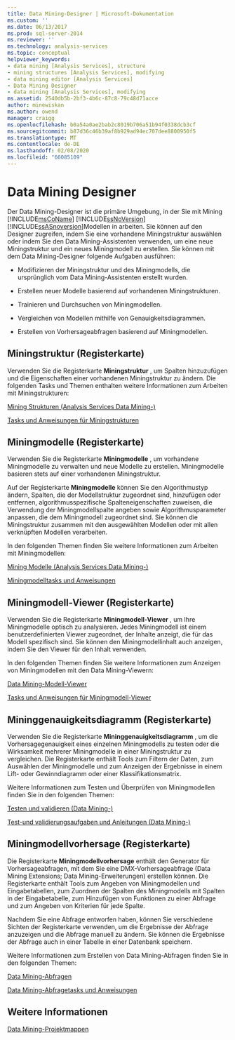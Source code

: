 ```yaml
---
title: Data Mining-Designer | Microsoft-Dokumentation
ms.custom: ''
ms.date: 06/13/2017
ms.prod: sql-server-2014
ms.reviewer: ''
ms.technology: analysis-services
ms.topic: conceptual
helpviewer_keywords:
- data mining [Analysis Services], structure
- mining structures [Analysis Services], modifying
- data mining editor [Analysis Services]
- Data Mining Designer
- data mining [Analysis Services], modifying
ms.assetid: 2540db5b-2bf3-4b6c-87c8-79c48d71acce
author: minewiskan
ms.author: owend
manager: craigg
ms.openlocfilehash: b0a54a0ae2bab2c8019b706a51b94f0338dcb3cf
ms.sourcegitcommit: b87d36c46b39af8b929ad94ec707dee8800950f5
ms.translationtype: MT
ms.contentlocale: de-DE
ms.lasthandoff: 02/08/2020
ms.locfileid: "66085109"
---
```

# <a name="data-mining-designer"></a>Data Mining Designer
  Der Data Mining-Designer ist die primäre Umgebung, in der Sie mit Mining [!INCLUDE[msCoName](../../includes/msconame-md.md)] [!INCLUDE[ssNoVersion](../../includes/ssnoversion-md.md)] [!INCLUDE[ssASnoversion](../../includes/ssasnoversion-md.md)]Modellen in arbeiten. Sie können auf den Designer zugreifen, indem Sie eine vorhandene Miningstruktur auswählen oder indem Sie den Data Mining-Assistenten verwenden, um eine neue Miningstruktur und ein neues Miningmodell zu erstellen. Sie können mit dem Data Mining-Designer folgende Aufgaben ausführen:  
  
-   Modifizieren der Miningstruktur und des Miningmodells, die ursprünglich vom Data Mining-Assistenten erstellt wurden.  
  
-   Erstellen neuer Modelle basierend auf vorhandenen Miningstrukturen.  
  
-   Trainieren und Durchsuchen von Miningmodellen.  
  
-   Vergleichen von Modellen mithilfe von Genauigkeitsdiagrammen.  
  
-   Erstellen von Vorhersageabfragen basierend auf Miningmodellen.  
  
## <a name="mining-structure-tab"></a>Miningstruktur (Registerkarte)  
 Verwenden Sie die Registerkarte **Miningstruktur** , um Spalten hinzuzufügen und die Eigenschaften einer vorhandenen Miningstruktur zu ändern. Die folgenden Tasks und Themen enthalten weitere Informationen zum Arbeiten mit Miningstrukturen:  
  
 [Mining Strukturen &#40;Analysis Services Data Mining-&#41;](mining-structures-analysis-services-data-mining.md)  
  
 [Tasks und Anweisungen für Miningstrukturen](mining-structure-tasks-and-how-tos.md)  
  
## <a name="mining-models-tab"></a>Miningmodelle (Registerkarte)  
 Verwenden Sie die Registerkarte **Miningmodelle** , um vorhandene Miningmodelle zu verwalten und neue Modelle zu erstellen. Miningmodelle basieren stets auf einer vorhandenen Miningstruktur.  
  
 Auf der Registerkarte **Miningmodelle** können Sie den Algorithmustyp ändern, Spalten, die der Modellstruktur zugeordnet sind, hinzufügen oder entfernen, algorithmusspezifische Spalteneigenschaften zuweisen, die Verwendung der Miningmodellspalte angeben sowie Algorithmusparameter anpassen, die dem Miningmodell zugeordnet sind. Sie können die Miningstruktur zusammen mit den ausgewählten Modellen oder mit allen verknüpften Modellen verarbeiten.  
  
 In den folgenden Themen finden Sie weitere Informationen zum Arbeiten mit Miningmodellen:  
  
 [Mining Modelle &#40;Analysis Services Data Mining-&#41;](mining-models-analysis-services-data-mining.md)  
  
 [Miningmodelltasks und Anweisungen](mining-model-tasks-and-how-tos.md)  
  
## <a name="mining-model-viewer-tab"></a>Miningmodell-Viewer (Registerkarte)  
 Verwenden Sie die Registerkarte **Miningmodell-Viewer** , um Ihre Miningmodelle optisch zu analysieren. Jedes Miningmodell ist einem benutzerdefinierten Viewer zugeordnet, der Inhalte anzeigt, die für das Modell spezifisch sind. Sie können den Miningmodellinhalt auch anzeigen, indem Sie den Viewer für den Inhalt verwenden.  
  
 In den folgenden Themen finden Sie weitere Informationen zum Anzeigen von Miningmodellen mit den Data Mining-Viewern:  
  
 [Data Mining-Modell-Viewer](data-mining-model-viewers.md)  
  
 [Tasks und Anweisungen für Miningmodell-Viewer](mining-model-viewer-tasks-and-how-tos.md)  
  
## <a name="mining-accuracy-chart-tab"></a>Mininggenauigkeitsdiagramm (Registerkarte)  
 Verwenden Sie die Registerkarte **Mininggenauigkeitsdiagramm** , um die Vorhersagegenauigkeit eines einzelnen Miningmodells zu testen oder die Wirksamkeit mehrerer Miningmodelle in einer Miningstruktur zu vergleichen. Die Registerkarte enthält Tools zum Filtern der Daten, zum Auswählen der Miningmodelle und zum Anzeigen der Ergebnisse in einem Lift- oder Gewinndiagramm oder einer Klassifikationsmatrix.  
  
 Weitere Informationen zum Testen und Überprüfen von Miningmodellen finden Sie in den folgenden Themen:  
  
 [Testen und validieren &#40;Data Mining-&#41;](testing-and-validation-data-mining.md)  
  
 [Test-und validierungsaufgaben und Anleitungen &#40;Data Mining-&#41;](testing-and-validation-tasks-and-how-tos-data-mining.md)  
  
## <a name="mining-model-prediction-tab"></a>Miningmodellvorhersage (Registerkarte)  
 Die Registerkarte **Miningmodellvorhersage** enthält den Generator für Vorhersageabfragen, mit dem Sie eine DMX-Vorhersageabfrage (Data Mining Extensions; Data Mining-Erweiterungen) erstellen können. Die Registerkarte enthält Tools zum Angeben von Miningmodellen und Eingabetabellen, zum Zuordnen der Spalten des Miningmodells mit Spalten in der Eingabetabelle, zum Hinzufügen von Funktionen zu einer Abfrage und zum Angeben von Kriterien für jede Spalte.  
  
 Nachdem Sie eine Abfrage entworfen haben, können Sie verschiedene Sichten der Registerkarte verwenden, um die Ergebnisse der Abfrage anzuzeigen und die Abfrage manuell zu ändern. Sie können die Ergebnisse der Abfrage auch in einer Tabelle in einer Datenbank speichern.  
  
 Weitere Informationen zum Erstellen von Data Mining-Abfragen finden Sie in den folgenden Themen:  
  
 [Data Mining-Abfragen](data-mining-queries.md)  
  
 [Data Mining-Abfragetasks und Anweisungen](data-mining-query-tasks-and-how-tos.md)  
  
## <a name="see-also"></a>Weitere Informationen  
 [Data Mining-Projektmappen](data-mining-solutions.md)  
  
  

